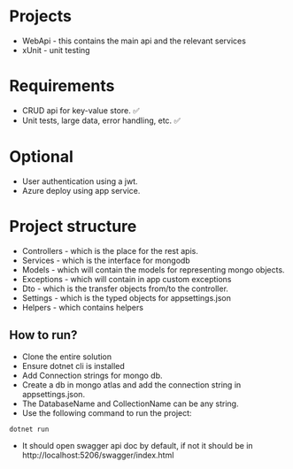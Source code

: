 # Projects
* WebApi - this contains the main api and the relevant services
* xUnit - unit testing

# Requirements
* CRUD api for key-value store. ✅
* Unit tests, large data, error handling, etc. ✅

# Optional 
* User authentication using a jwt.
* Azure deploy using app service.

# Project structure
* Controllers - which is the place for the rest apis.
* Services - which is the interface for mongodb
* Models - which will contain the models for representing mongo objects.
* Exceptions - which will contain in app custom exceptions
* Dto - which is the transfer objects from/to the controller.
* Settings - which is the typed objects for appsettings.json
* Helpers - which contains helpers

## How to run?
* Clone the entire solution
* Ensure dotnet cli is installed
* Add Connection strings for mongo db.
 * Create a db in mongo atlas and add the connection string in appsettings.json.
 * The DatabaseName and CollectionName can be any string.
* Use the following command to run the project:

```
dotnet run
```
* It should open swagger api doc by default, if not it should be in http://localhost:5206/swagger/index.html